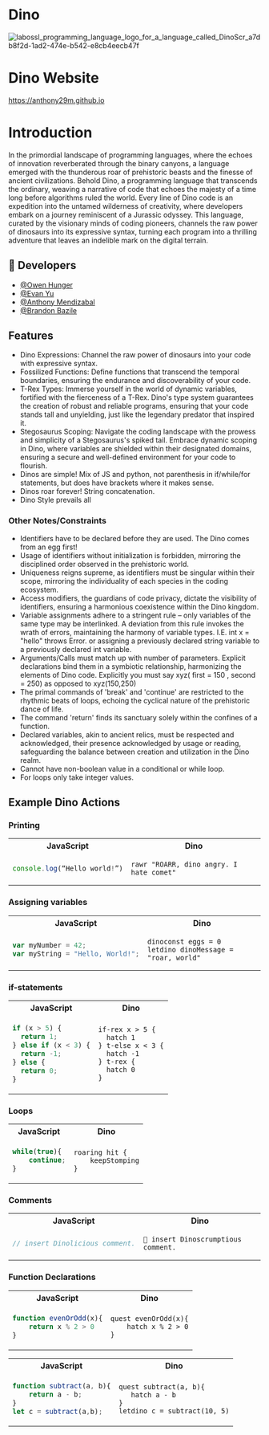 # Dino
![labossl_programming_language_logo_for_a_language_called_DinoScr_a7db8f2d-1ad2-474e-b542-e8cb4eecb47f](https://github.com/yuevan10284/Dino-Programming-Language/assets/92699280/eb072034-9c9c-4802-b64e-6184a95a2b4f)

# Dino Website
https://anthony29m.github.io

# Introduction
In the primordial landscape of programming languages, where the echoes of innovation reverberated through the binary canyons, a language emerged with the thunderous roar of prehistoric beasts and the finesse of ancient civilizations. Behold Dino, a programming language that transcends the ordinary, weaving a narrative of code that echoes the majesty of a time long before algorithms ruled the world. Every line of Dino code is an expedition into the untamed wilderness of creativity, where developers embark on a journey reminiscent of a Jurassic odyssey. This language, curated by the visionary minds of coding pioneers, channels the raw power of dinosaurs into its expressive syntax, turning each program into a thrilling adventure that leaves an indelible mark on the digital terrain.

## 🔗 Developers
* [@Owen Hunger](https://github.com/ohunger)
* [@Evan Yu](https://github.com/yuevan10284)
* [@Anthony Mendizabal](https://github.com/Anthony29M)
* [@Brandon Bazile](https://github.com/bbazile)

## Features
* Dino Expressions: Channel the raw power of dinosaurs into your code with expressive syntax.
* Fossilized Functions: Define functions that transcend the temporal boundaries, ensuring the endurance and discoverability of your code.
* T-Rex Types: Immerse yourself in the world of dynamic variables, fortified with the fierceness of a T-Rex. Dino's type system guarantees the creation of robust and reliable programs, ensuring that your code stands tall and unyielding, just like the legendary predator that inspired it.
* Stegosaurus Scoping: Navigate the coding landscape with the prowess and simplicity of a Stegosaurus's spiked tail. Embrace dynamic scoping in Dino, where variables are shielded within their designated domains, ensuring a secure and well-defined environment for your code to flourish.
* Dinos are simple! Mix of JS and python, not parenthesis in if/while/for statements, but does have brackets where it makes sense.
* Dinos roar forever! String concatenation.
* Dino Style prevails all


### Other Notes/Constraints
* Identifiers have to be declared before they are used. The Dino comes from an egg first!
* Usage of identifiers without initialization is forbidden, mirroring the disciplined order observed in the prehistoric world.
* Uniqueness reigns supreme, as identifiers must be singular within their scope, mirroring the individuality of each species in the coding ecosystem.
* Access modifiers, the guardians of code privacy, dictate the visibility of identifiers, ensuring a harmonious coexistence within the Dino kingdom.
* Variable assignments adhere to a stringent rule – only variables of the same type may be interlinked. A deviation from this rule invokes the wrath of errors, maintaining the harmony of variable types. I.E. int x = "hello"  throws Error.  or assigning a previously declared string variable to a previously declared int variable.
* Arguments/Calls must match up with number of parameters. Explicit declarations bind them in a symbiotic relationship, harmonizing the elements of Dino code. Explicitly you must say xyz( first = 150 , second = 250)  as opposed to xyz(150,250)
* The primal commands of 'break' and 'continue' are restricted to the rhythmic beats of loops, echoing the cyclical nature of the prehistoric dance of life.
* The command 'return' finds its sanctuary solely within the confines of a function.
* Declared variables, akin to ancient relics, must be respected and acknowledged, their presence acknowledged by usage or reading, safeguarding the balance between creation and utilization in the Dino realm.
* Cannot have non-boolean value in a conditional or while loop.
* For loops only take integer values.

## Example Dino Actions

### Printing

<table>
<tr> <th>JavaScript</th><th>Dino</th><tr>
</tr>
<td>

```javascript
console.log(“Hello world!”)
```

</td>

<td>

```
rawr "ROARR, dino angry. I hate comet"
```

</td>
</table>

### Assigning variables

<table>
<tr> <th>JavaScript</th><th>Dino</th><tr>
</tr>
<td>

```javascript
var myNumber = 42;
var myString = "Hello, World!";
```

</td>

<td>

```
dinoconst eggs = 0
letdino dinoMessage = "roar, world"
```

</td>
</table>

### if-statements

<table>
<tr> <th>JavaScript</th><th>Dino</th><tr>
</tr>
<td>
    
```javascript
if (x > 5) {
  return 1;
} else if (x < 3) {
  return -1;
} else {
  return 0;
}
```
</td>
<td>
    
```
if-rex x > 5 {
  hatch 1
} t-else x < 3 {
  hatch -1
} t-rex {
  hatch 0
} 
```
</td>
</table>

### Loops

<table>
<tr> <th>JavaScript</th><th>Dino</th><tr>
</tr>
<td>
    
```javascript
while(true){
    continue;
}
```
</td>
<td>
    
```
roaring hit {
    keepStomping
}
```
</td>
</table>


### Comments

<table>
<tr> <th>JavaScript</th><th>Dino</th><tr>
</tr>
<td> 
    
```javascript
// insert Dinolicious comment.
```
</td>
<td>
    
```
🦖 insert Dinoscrumptious comment.
```
</td>
</table>


### Function Declarations

<table>
<tr> <th>JavaScript</th><th>Dino</th><tr>
</tr>
<td>
    
```javascript
function evenOrOdd(x){
    return x % 2 > 0
}
```
</td>
<td>
    
```
quest evenOrOdd(x){
    hatch x % 2 > 0
}
```
</td>
</table>

<table>
<tr> <th>JavaScript</th><th>Dino</th><tr>
</tr>
<td>
    
```javascript
function subtract(a, b){
    return a - b;
}
let c = subtract(a,b);
```
</td>
<td>
    
```
quest subtract(a, b){ 
   hatch a - b
}
letdino c = subtract(10, 5)
```
</td>
</table>
